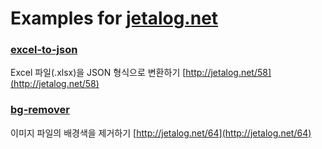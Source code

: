 # Examples for [jetalog.net](http://jetalog.net)

### [excel-to-json](https://github.com/jETA-Kor/examples/tree/master/excel-to-json)
Excel 파일(.xlsx)을 JSON 형식으로 변환하기
[http://jetalog.net/58](http://jetalog.net/58)

### [bg-remover](https://github.com/jETA-Kor/examples/tree/master/bg-remover)
이미지 파일의 배경색을 제거하기
[http://jetalog.net/64](http://jetalog.net/64)
